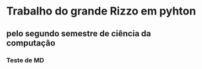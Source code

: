 # Trabalho do grande Rizzo em pyhton

## pelo segundo semestre de ciência da computação 

### Teste de MD